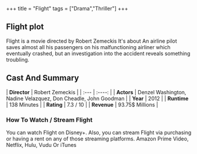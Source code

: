+++
title = "Flight"
tags = ["Drama","Thriller"]
+++
## Flight plot
Flight is a movie directed by Robert Zemeckis It's about An airline pilot saves almost all his passengers on his malfunctioning airliner which eventually crashed, but an investigation into the accident reveals something troubling.
## Cast And Summary
| **Director**      | Robert Zemeckis |
    | :---        |    :----:   |
    |  **Actors** | Denzel Washington, Nadine Velazquez, Don Cheadle, John Goodman |
    | **Year**   | 2012    |
    |  **Runtime** | 138 Minutes |
    |  **Rating** | 7.3 / 10 | 
    |  **Revenue** | 93.75$ Millions |
### How To Watch / Stream Flight
You can watch Flight on Disney+.
Also, you can stream Flight via purchasing or having a rent on any of those streaming platforms.
Amazon Prime Video, Netflix, Hulu, Vudu Or iTunes